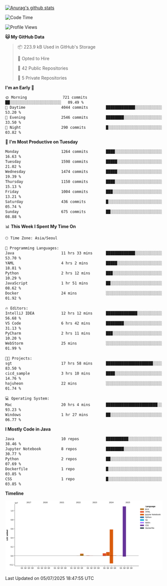[![Anurag's github stats](https://github-readme-stats.vercel.app/api?username=hajubal)](https://github.com/anuraghazra/github-readme-stats)

<!--START_SECTION:waka-->
![Code Time](http://img.shields.io/badge/Code%20Time-573%20hrs-blue)

![Profile Views](http://img.shields.io/badge/Profile%20Views-0-blue)

**🐱 My GitHub Data** 

> 📦 223.9 kB Used in GitHub's Storage 
 > 
> 💼 Opted to Hire
 > 
> 📜 42 Public Repositories 
 > 
> 🔑 5 Private Repositories 
 > 
**I'm an Early 🐤** 

```text
🌞 Morning                721 commits         ██░░░░░░░░░░░░░░░░░░░░░░░   09.49 % 
🌆 Daytime                4044 commits        █████████████░░░░░░░░░░░░   53.20 % 
🌃 Evening                2546 commits        ████████░░░░░░░░░░░░░░░░░   33.50 % 
🌙 Night                  290 commits         █░░░░░░░░░░░░░░░░░░░░░░░░   03.82 % 
```
📅 **I'm Most Productive on Tuesday** 

```text
Monday                   1264 commits        ████░░░░░░░░░░░░░░░░░░░░░   16.63 % 
Tuesday                  1598 commits        █████░░░░░░░░░░░░░░░░░░░░   21.02 % 
Wednesday                1474 commits        █████░░░░░░░░░░░░░░░░░░░░   19.39 % 
Thursday                 1150 commits        ████░░░░░░░░░░░░░░░░░░░░░   15.13 % 
Friday                   1004 commits        ███░░░░░░░░░░░░░░░░░░░░░░   13.21 % 
Saturday                 436 commits         █░░░░░░░░░░░░░░░░░░░░░░░░   05.74 % 
Sunday                   675 commits         ██░░░░░░░░░░░░░░░░░░░░░░░   08.88 % 
```


📊 **This Week I Spent My Time On** 

```text
🕑︎ Time Zone: Asia/Seoul

💬 Programming Languages: 
Java                     11 hrs 33 mins      █████████████░░░░░░░░░░░░   53.70 % 
YAML                     4 hrs 2 mins        █████░░░░░░░░░░░░░░░░░░░░   18.81 % 
Python                   2 hrs 12 mins       ███░░░░░░░░░░░░░░░░░░░░░░   10.29 % 
JavaScript               1 hr 51 mins        ██░░░░░░░░░░░░░░░░░░░░░░░   08.62 % 
Docker                   24 mins             ░░░░░░░░░░░░░░░░░░░░░░░░░   01.92 % 

🔥 Editors: 
IntelliJ IDEA            12 hrs 12 mins      ██████████████░░░░░░░░░░░   56.68 % 
VS Code                  6 hrs 42 mins       ████████░░░░░░░░░░░░░░░░░   31.13 % 
PyCharm                  2 hrs 11 mins       ███░░░░░░░░░░░░░░░░░░░░░░   10.20 % 
WebStorm                 25 mins             ░░░░░░░░░░░░░░░░░░░░░░░░░   01.99 % 

🐱‍💻 Projects: 
sgt                      17 hrs 58 mins      █████████████████████░░░░   83.50 % 
cicd_sample              3 hrs 10 mins       ████░░░░░░░░░░░░░░░░░░░░░   14.76 % 
hajuheon                 22 mins             ░░░░░░░░░░░░░░░░░░░░░░░░░   01.74 % 

💻 Operating System: 
Mac                      20 hrs 4 mins       ███████████████████████░░   93.23 % 
Windows                  1 hr 27 mins        ██░░░░░░░░░░░░░░░░░░░░░░░   06.77 % 
```

**I Mostly Code in Java** 

```text
Java                     10 repos            ██████████░░░░░░░░░░░░░░░   38.46 % 
Jupyter Notebook         8 repos             ████████░░░░░░░░░░░░░░░░░   30.77 % 
Python                   2 repos             ██░░░░░░░░░░░░░░░░░░░░░░░   07.69 % 
Dockerfile               1 repo              █░░░░░░░░░░░░░░░░░░░░░░░░   03.85 % 
CSS                      1 repo              █░░░░░░░░░░░░░░░░░░░░░░░░   03.85 % 
```



**Timeline**

![Lines of Code chart](https://raw.githubusercontent.com/hajubal/hajubal/main/assets/bar_graph.png)


 Last Updated on 05/07/2025 18:47:55 UTC
<!--END_SECTION:waka-->